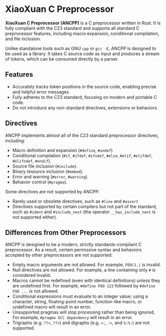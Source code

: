 # XiaoXuan C Preprocessor

**XiaoXuan C Preprocessor (ANCPP)** is a C preprocessor written in Rust. It is fully compliant with the C23 standard and supports all standard C preprocessor features, including macro expansion, conditional compilation, and file inclusion.

Unlike standalone tools such as GNU `cpp` or `gcc -E`, ANCPP is designed to be used as a library. It takes C source code as input and produces a stream of tokens, which can be consumed directly by a parser.

## Features

- Accurately tracks token positions in the source code, enabling precise and helpful error messages.
- Fully adheres to the C23 standard, focusing on modern and portable C code.
- Do not introduce any non-standard directives, extensions or behaviors.

## Directives

ANCPP implements almost all of the C23 standard preprocessor directives, including:

- Macro definition and expansion (`#define`, `#undef`)
- Conditional compilation (`#if`, `#ifdef`, `#ifndef`, `#else`, `#elif`, `#elifdef`, `#elifndef`, `#endif`).
- Source file inclusion (`#include`).
- Binary resource inclusion (`#embed`).
- Error and warning (`#error`, `#warning`).
- Behavior control (`#pragma`).

Some directives are not supported by ANCPP:

- Rarely used or obsolete directives, such as `#line` and `#assert`
- Directives supported by certain compilers but not part of the standard, such as `#ident` and `#include_next` (the operator `__has_include_next` is not supported either).

## Differences from Other Preprocessors

ANCPP is designed to be a modern, strictly standards-compliant C preprocessor. As a result, certain permissive syntax and behaviors accepted by other preprocessors are not supported:

- Empty macro arguments are not allowed. For example, `FOO(1,)` is invalid.
- Null directives are not allowed. For example, a line containing only `#` is considered invalid.
- Macros cannot be redefined (even with identical definitions) unless they are undefined first. For example, `#define FOO 123` followed by `#define FOO ...` is not allowed.
- Conditional expressions must evaluate to an integer value; using a character, string, floating-point number, function-like macro, or undefined macro will result in an error.
- Unsupported pragmas will stop processing rather than being ignored, For example, `#pragma GCC dependency` will result in an error.
- Trigraphs (e.g. `??<`, `??>`) and digraphs (e.g. `<:`, `:>`, and `%:%:`) are not supported.
